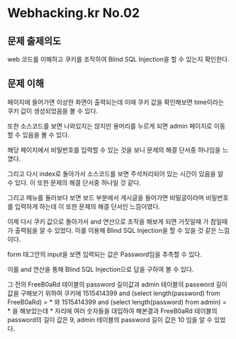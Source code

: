 # Webhacking.kr No.02

## 문제 출제의도

web 코드를 이해하고 쿠키를 조작하여 Blind SQL Injection을 할 수 있는지 확인한다.

## 문제 이해

페이지에 들어가면 이상한 화면이 출력되는데 이때 쿠키 값을 확인해보면 time이라는 쿠키 값이 생성되었음을 볼 수 있다.

또한 소스코드를 보면 나와있지는 않지만 용머리를 누르게 되면 admin 페이지로 이동할 수 있음을 볼 수 있다.

해당 페이지에서 비밀번호를 입력할 수 있는 것을 보니 문제의 해결 단서중 하나임을 느꼈다.

그리고 다시 index로 돌아가서 소스코드를 보면 주석처리되어 있는 시간이 있음을 알 수 있다. 이 또한 문제의 해결 단서중 하나일 것 같다.

그리고 메뉴를 둘러보다 보면 보드 부분에서 게시글을 들어가면 비밀글이라며 비밀번호를 입력하게 하는데 이 또한 문제의 해결 단서인 느낌이였다.

이제 다시 쿠키 값으로 돌아가서 and 연산으로 조작을 해보게 되면 거짓일때 <!--2070-01-01 09:00:00-->가 참일때 <!--2070-01-01 09:00:01-->가 출력됨을 알 수 있었다. 이를 이용해 Blind SQL Injection을 할 수 있을 것 같은 느낌이다.

form 태그안의 input을 보면 입력되는 값은 Password임을 추측할 수 있다.

이를 and 연산을 통해 Blind SQL Injection으로 답을 구하여 볼 수 있다.

그 전의 FreeB0aRd 테이블의 password 길이값과 admin 테이블의 password 길이값을 구해보기 위하여 쿠키에 
1515414399 and (select length(password) from FreeB0aRd) = * 와 1515414399 and (select length(password) from admin) = *
을 해보았는데 * 자리에 여러 숫자들을 대입하여 해본결과 FreeB0aRd 테이블의 password의 길이 값은 9, admin 테이블의 password 길이 값은 10 임을 알 수 있었다.